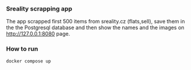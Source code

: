 ### Sreality scrapping app

The app scrapped first 500 items from sreality.cz (flats,sell), save them in the the Postgresql database and then show the names and the images on http://127.0.0.1:8080 page.

### How to run
```
docker compose up
```
